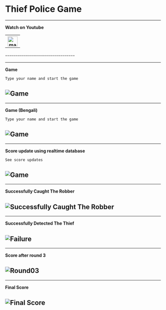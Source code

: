 # Thief Police Game

-----------------------------------
**Watch on Youtube**
<table>
    <tr>
      <th><a href="https://www.youtube.com/watch?v=3HfL9_ttSqA" target="_blank"><img alt="mail" src="https://github.com/Faizun-Faria/Faizun-Faria/blob/main/Files/youtube.svg" title="Youtube" width="32" height="32" /></a></th>
    </tr>
 </table>
-----------------------------------


-----------------------------------
**Game**
```
Type your name and start the game
```
![Game](https://github.com/Faizun-Faria/Thief-Robber-Landlord-Police/blob/main/Preview/gif_english.gif)
-----------------------------------


-----------------------------------
**Game (Bengali)**
```
Type your name and start the game
```
![Game](https://github.com/Faizun-Faria/Thief-Robber-Landlord-Police/blob/main/Preview/gif_TRLP_Bangla.gif)
-----------------------------------


-----------------------------------
**Score update using realtime database**
```
See score updates
```
![Game](https://github.com/Faizun-Faria/Thief-Robber-Landlord-Police/blob/main/Preview/gif_Realtime_Database.gif)
-----------------------------------


-----------------------------------
**Successfully Caught The Robber**

![Successfully Caught The Robber](https://github.com/Faizun-Faria/Thief-Robber-Landlord-Police/blob/main/Preview/caught_robber.png)
-----------------------------------


-----------------------------------
**Successfully Detected The Thief**

![Failure](https://github.com/Faizun-Faria/Thief-Robber-Landlord-Police/blob/main/Preview/caught_thief.png)
-----------------------------------


-----------------------------------
**Score after round 3**

![Round03](https://github.com/Faizun-Faria/Thief-Robber-Landlord-Police/blob/main/Preview/round%203.png)
-----------------------------------


-----------------------------------
**Final Score**

![Final Score](https://github.com/Faizun-Faria/Thief-Robber-Landlord-Police/blob/main/Preview/final.png)
-----------------------------------
